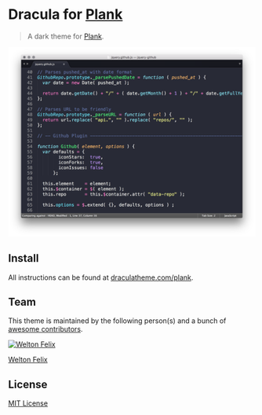 # Dracula for [Plank](https://launchpad.net/plank)

> A dark theme for [Plank](https://launchpad.net/plank).

![Screenshot](./screenshot.png)

## Install

All instructions can be found at [draculatheme.com/plank](https://draculatheme.com/plank).

## Team

This theme is maintained by the following person(s) and a bunch of [awesome contributors](https://github.com/dracula/template/graphs/contributors).

[![Welton Felix](https://avatars0.githubusercontent.com/u/52381662?v=3&s=70)](https://github.com/weltonfelix)

[Welton Felix](https://github.com/weltonfelix)

## License

[MIT License](./LICENSE)
